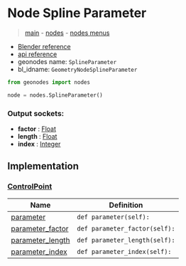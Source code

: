 # Node Spline Parameter

> [main](../structure.md) - [nodes](nodes.md) - [nodes menus](nodes_menus.md)

- [Blender reference](https://docs.blender.org/manual/en/latest/modeling/geometry_nodes/curve/spline_parameter.html)
- [api reference](https://docs.blender.org/api/current/bpy.types.GeometryNodeSplineParameter.html)
- geonodes name: `SplineParameter`
- bl_idname: `GeometryNodeSplineParameter`

```python
from geonodes import nodes

node = nodes.SplineParameter()
```

### Output sockets:

- **factor** : [Float](Float.md)
- **length** : [Float](Float.md)
- **index** : [Integer](Integer.md)

## Implementation

### [ControlPoint](ControlPoint.md)

| Name | Definition |
|------|------------|
 | [parameter](ControlPoint.md#parameter-property) | `def parameter(self):` |
 | [parameter_factor](ControlPoint.md#parameter_factor-property) | `def parameter_factor(self):` |
 | [parameter_length](ControlPoint.md#parameter_length-property) | `def parameter_length(self):` |
 | [parameter_index](ControlPoint.md#parameter_index-property) | `def parameter_index(self):` |

